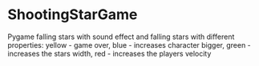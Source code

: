 # ShootingStarGame
Pygame falling stars with sound effect and falling stars with different properties: yellow - game over, blue - increases character bigger, green - increases the stars width, red - increases the players velocity
